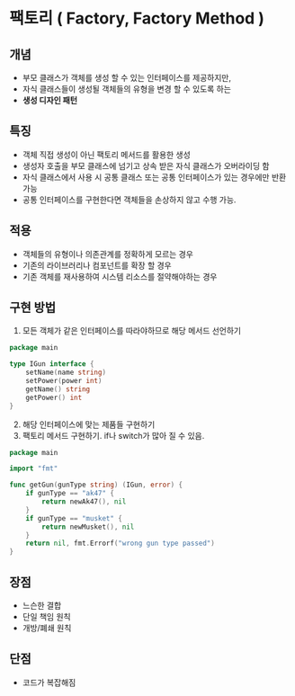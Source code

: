 # 팩토리 ( Factory, Factory Method )

## 개념
- 부모 클래스가 객체를 생성 할 수 있는 인터페이스를 제공하지만,
- 자식 클래스들이 생성될 객체들의 유형을 변경 할 수 있도록 하는
- **생성 디자인 패턴**

## 특징
- 객체 직접 생성이 아닌 팩토리 메서드를 활용한 생성
- 생성자 호출을 부모 클래스에 넘기고 상속 받은 자식 클래스가 오버라이딩 함
- 자식 클래스에서 사용 시 공통 클래스 또는 공통 인터페이스가 있는 경우에만 반환 가능
- 공통 인터페이스를 구현한다면 객체들을 손상하지 않고 수행 가능.

## 적용
- 객체들의 유형이나 의존관계를 정확하게 모르는 경우
- 기존의 라이브러리나 컴포넌트를 확장 할 경우
- 기존 객체를 재사용하여 시스템 리소스를 절약해야하는 경우

## 구현 방법
1. 모든 객체가 같은 인터페이스를 따라야하므로 해당 메서드 선언하기
```go
package main

type IGun interface {
	setName(name string)
	setPower(power int)
	getName() string
	getPower() int
}
```
2. 해당 인터페이스에 맞는 제품들 구현하기
3. 팩토리 메서드 구현하기. if나 switch가 많아 질 수 있음.
```go
package main

import "fmt"

func getGun(gunType string) (IGun, error) {
	if gunType == "ak47" {
		return newAk47(), nil
	}
	if gunType == "musket" {
		return newMusket(), nil
	}
	return nil, fmt.Errorf("wrong gun type passed")
}

```

## 장점
- 느슨한 결합
- 단일 책임 원칙
- 개방/폐쇄 원칙

## 단점
- 코드가 복잡해짐